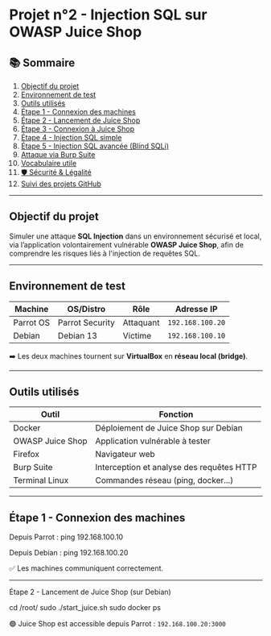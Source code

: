 # Projet n°2 - Injection SQL sur OWASP Juice Shop

## 📚 Sommaire

1. [ Objectif du projet](#-objectif-du-projet)  
2. [ Environnement de test](#-environnement-de-test)  
3. [ Outils utilisés](#️-outils-utilisés)  
4. [ Étape 1 - Connexion des machines](#-étape-1--connexion-des-machines)  
5. [ Étape 2 - Lancement de Juice Shop](#-étape-2--lancement-de-juice-shop)  
6. [ Étape 3 - Connexion à Juice Shop](#-étape-3--connexion-à-juice-shop)  
7. [ Étape 4 - Injection SQL simple](#-étape-4--injection-sql-simple)  
8. [ Étape 5 - Injection SQL avancée (Blind SQLi)](#-étape-5--injection-sql-avancée-blind-sqli)  
9. [ Attaque via Burp Suite](#-attaque-via-burp-suite)  
10. [ Vocabulaire utile](#-vocabulaire-utile)  
11. [🛡️ Sécurité & Légalité](#️-sécurité--légalité)  
12. [ Suivi des projets GitHub](#-suivi-des-projets-github)  

---

##  Objectif du projet

Simuler une attaque **SQL Injection** dans un environnement sécurisé et local, via l’application volontairement vulnérable **OWASP Juice Shop**, afin de comprendre les risques liés à l'injection de requêtes SQL.

---

##  Environnement de test

| Machine       | OS/Distro         | Rôle        | Adresse IP        |
|---------------|-------------------|-------------|-------------------|
| Parrot OS     | Parrot Security   | Attaquant   | `192.168.100.20`  |
| Debian        | Debian 13         | Victime     | `192.168.100.10`  |

➡️ Les deux machines tournent sur **VirtualBox** en **réseau local (bridge)**.

---

##  Outils utilisés

| Outil             | Fonction                                           |
|-------------------|----------------------------------------------------|
| Docker            | Déploiement de Juice Shop sur Debian               |
| OWASP Juice Shop  | Application vulnérable à tester                    |
| Firefox           | Navigateur web                                     |
| Burp Suite        | Interception et analyse des requêtes HTTP          |
| Terminal Linux    | Commandes réseau (ping, docker...)                 |

---

##  Étape 1 - Connexion des machines

Depuis Parrot :
ping 192.168.100.10

Depuis Debian :
ping 192.168.100.20

✅ Les machines communiquent correctement.

---

Étape 2 - Lancement de Juice Shop (sur Debian)

cd /root/
sudo ./start_juice.sh
sudo docker ps

🟢 Juice Shop est accessible depuis Parrot :
`192.168.100.20:3000`

